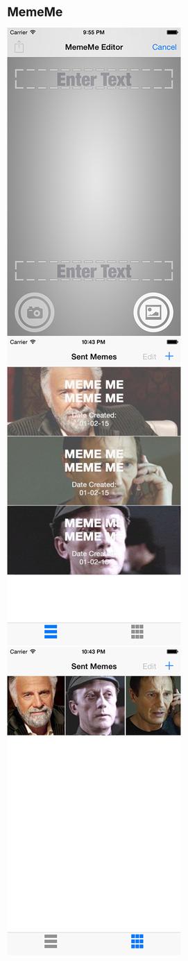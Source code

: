 # MemeMe 
![screenshot01](https://raw.githubusercontent.com/990adjustments/MemeMe/master/screenshot01.png)
![screenshot02](https://raw.githubusercontent.com/990adjustments/MemeMe/master/screenshot02.png)
![screenshot03](https://raw.githubusercontent.com/990adjustments/MemeMe/master/screenshot03.png)
